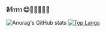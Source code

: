 ###  ดีจ้าาาา 😊🐱‍🏍🐱‍💻👋

![Anurag's GitHub stats](https://github-readme-stats.vercel.app/api?username=pakawatkung&show_icons=true&theme=synthwave)
[![Top Langs](https://github-readme-stats.vercel.app/api/top-langs/?username=pakawatkung&layout=compact)](https://github.com/anuraghazra/github-readme-stats)
